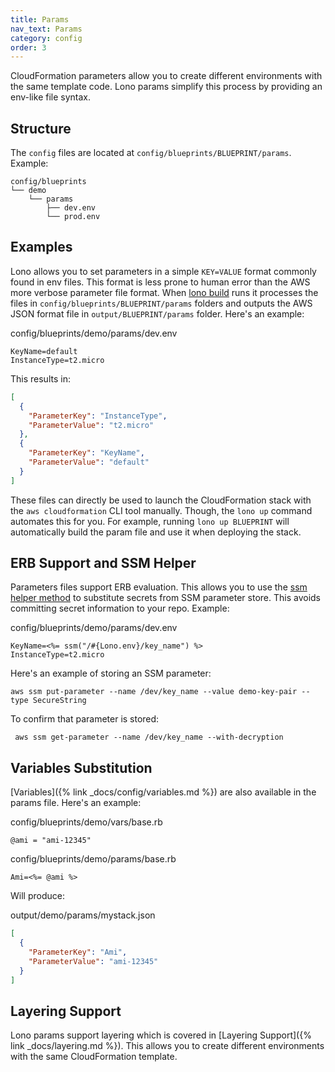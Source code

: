 ```yaml
---
title: Params
nav_text: Params
category: config
order: 3
---
```


CloudFormation parameters allow you to create different environments with the same template code. Lono params simplify this process by providing an env-like file syntax.

## Structure

The `config` files are located at `config/blueprints/BLUEPRINT/params`.  Example:

    config/blueprints
    └── demo
        └── params
            ├── dev.env
            └── prod.env

## Examples

Lono allows you to set parameters in a simple `KEY=VALUE` format commonly found in env files.  This format is less prone to human error than the AWS more verbose parameter file format.  When [lono build](/reference/lono-build/) runs it processes the files in `config/blueprints/BLUEPRINT/params` folders and outputs the AWS JSON format file in `output/BLUEPRINT/params` folder.  Here's an example:

config/blueprints/demo/params/dev.env

    KeyName=default
    InstanceType=t2.micro

This results in:

```json
[
  {
    "ParameterKey": "InstanceType",
    "ParameterValue": "t2.micro"
  },
  {
    "ParameterKey": "KeyName",
    "ParameterValue": "default"
  }
]
```

These files can directly be used to launch the CloudFormation stack with the `aws cloudformation` CLI tool manually. Though, the `lono up` command automates this for you. For example, running `lono up BLUEPRINT` will automatically build the param file and use it when deploying the stack.

## ERB Support and SSM Helper

Parameters files support ERB evaluation.  This allows you to  use the [ssm helper method](https://github.com/boltops-tools/lono/blob/master/lib/lono/template/context/helpers.rb) to substitute secrets from SSM parameter store.  This avoids committing secret information to your repo. Example:

config/blueprints/demo/params/dev.env

    KeyName=<%= ssm("/#{Lono.env}/key_name") %>
    InstanceType=t2.micro

Here's an example of storing an SSM parameter:

    aws ssm put-parameter --name /dev/key_name --value demo-key-pair --type SecureString

To confirm that parameter is stored:

     aws ssm get-parameter --name /dev/key_name --with-decryption

## Variables Substitution

[Variables]({% link _docs/config/variables.md %}) are also available in the params file.  Here's an example:

config/blueprints/demo/vars/base.rb

    @ami = "ami-12345"

config/blueprints/demo/params/base.rb

    Ami=<%= @ami %>

Will produce:

output/demo/params/mystack.json

```json
[
  {
    "ParameterKey": "Ami",
    "ParameterValue": "ami-12345"
  }
]
```

## Layering Support

Lono params support layering which is covered in [Layering Support]({% link _docs/layering.md %}). This allows you to create different environments with the same CloudFormation template.
